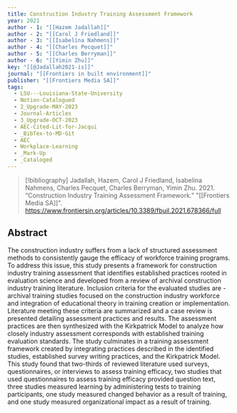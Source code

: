 ```yaml
---
title: Construction Industry Training Assessment Framework
year: 2021
author - 1: "[[Hazem Jadallah]]"
author - 2: "[[Carol J Friedland]]"
author - 3: "[[Isabelina Nahmens]]"
author - 4: "[[Charles Pecquet]]"
author - 5: "[[Charles Berryman]]"
author - 6: "[[Yimin Zhu]]"
key: "[[@Jadallah2021-is]]"
journal: "[[Frontiers in built environment]]"
publisher: "[[Frontiers Media SA]]"
tags:
  - LSU---Louisiana-State-University
  - Notion-Catalogued
  - 2_Upgrade-MAY-2023
  - Journal-Articles
  - 3_Upgrade-OCT-2023
  - AEC-Cited-Lit-for-Jacqui
  - _BibTex-to-MD-Git
  - AEC
  - Workplace-Learning
  - _Mark-Up
  - _Cataloged
---
```


> [!bibliography]
> Jadallah, Hazem, Carol J Friedland, Isabelina Nahmens, Charles Pecquet, Charles Berryman, Yimin Zhu. 2021. “Construction Industry Training Assessment Framework.” "[[Frontiers Media SA]]". https://www.frontiersin.org/articles/10.3389/fbuil.2021.678366/full

## Abstract
The construction industry suffers from a lack of structured assessment methods to consistently gauge the efficacy of workforce training programs. To address this issue, this study presents a framework for construction industry training assessment that identifies established practices rooted in evaluation science and developed from a review of archival construction industry training literature. Inclusion criteria for the evaluated studies are -  archival training studies focused on the construction industry workforce and integration of educational theory in training creation or implementation. Literature meeting these criteria are summarized and a case review is presented detailing assessment practices and results. The assessment practices are then synthesized with the Kirkpatrick Model to analyze how closely industry assessment corresponds with established training evaluation standards. The study culminates in a training assessment framework created by integrating practices described in the identified studies, established survey writing practices, and the Kirkpatrick Model. This study found that two-thirds of reviewed literature used surveys, questionnaires, or interviews to assess training efficacy, two studies that used questionnaires to assess training efficacy provided question text, three studies measured learning by administering tests to training participants, one study measured changed behavior as a result of training, and one study measured organizational impact as a result of training.